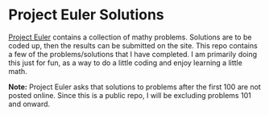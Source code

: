 # Project Euler Solutions
[Project Euler](projecteuler.net) contains a collection of mathy problems. Solutions are to be coded up, then the results can be submitted on the site.
This repo contains a few of the problems/solutions that I have completed.
I am primarily doing this just for fun, as a way to do a little coding and enjoy learning a little math.

**Note:** Project Euler asks that solutions to problems after the first 100 are not posted online.
Since this is a public repo, I will be excluding problems 101 and onward. 
